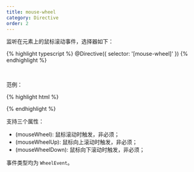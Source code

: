 ```yaml
---
title: mouse-wheel
category: Directive
order: 2
---
```


监听在元素上的鼠标滚动事件，选择器如下：

{% highlight typescript %}
@Directive({
  selector: '[mouse-wheel]'
})
{% endhighlight %}

<br>

范例：

{% highlight html %}
<div (mouseWheelUp)="up($event)" (mouseWheel)="scroll($event)" (mouseWheelDown)="down($event)" mouse-wheel>
</div>
{% endhighlight %}

支持三个属性：

* (mouseWheel): 鼠标滚动时触发，非必须；
* (mouseWheelUp): 鼠标向上滚动时触发，非必须；
* (mouseWheelDown): 鼠标向下滚动时触发，非必须；

事件类型均为 `WheelEvent`。
